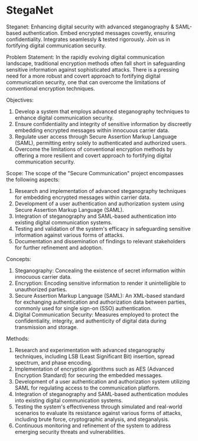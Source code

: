 # StegaNet
Steganet: Enhancing digital security with advanced steganography &amp; SAML-based authentication. Embed encrypted messages covertly, ensuring confidentiality. Integrates seamlessly &amp; tested rigorously. Join us in fortifying digital communication security.


Problem Statement:
In the rapidly evolving digital communication landscape, traditional encryption methods often fall short in safeguarding sensitive information against sophisticated attacks. There is a pressing need for a more robust and covert approach to fortifying digital communication security, one that can overcome the limitations of conventional encryption techniques.

Objectives:
1. Develop a system that employs advanced steganography techniques to enhance digital communication security.
2. Ensure confidentiality and integrity of sensitive information by discreetly embedding encrypted messages within innocuous carrier data.
3. Regulate user access through Secure Assertion Markup Language (SAML), permitting entry solely to authenticated and authorized users.
4. Overcome the limitations of conventional encryption methods by offering a more resilient and covert approach to fortifying digital communication security.

Scope:
The scope of the "Secure Communication" project encompasses the following aspects:
1. Research and implementation of advanced steganography techniques for embedding encrypted messages within carrier data.
2. Development of a user authentication and authorization system using Secure Assertion Markup Language (SAML).
3. Integration of steganography and SAML-based authentication into existing digital communication systems.
4. Testing and validation of the system's efficacy in safeguarding sensitive information against various forms of attacks.
5. Documentation and dissemination of findings to relevant stakeholders for further refinement and adoption.

Concepts:
1. Steganography: Concealing the existence of secret information within innocuous carrier data.
2. Encryption: Encoding sensitive information to render it unintelligible to unauthorized parties.
3. Secure Assertion Markup Language (SAML): An XML-based standard for exchanging authentication and authorization data between parties, commonly used for single sign-on (SSO) authentication.
4. Digital Communication Security: Measures employed to protect the confidentiality, integrity, and authenticity of digital data during transmission and storage.

Methods:
1. Research and experimentation with advanced steganography techniques, including LSB (Least Significant Bit) insertion, spread spectrum, and phase encoding.
2. Implementation of encryption algorithms such as AES (Advanced Encryption Standard) for securing the embedded messages.
3. Development of a user authentication and authorization system utilizing SAML for regulating access to the communication platform.
4. Integration of steganography and SAML-based authentication modules into existing digital communication systems.
5. Testing the system's effectiveness through simulated and real-world scenarios to evaluate its resistance against various forms of attacks, including brute force, cryptographic analysis, and steganalysis.
6. Continuous monitoring and refinement of the system to address emerging security threats and vulnerabilities.
